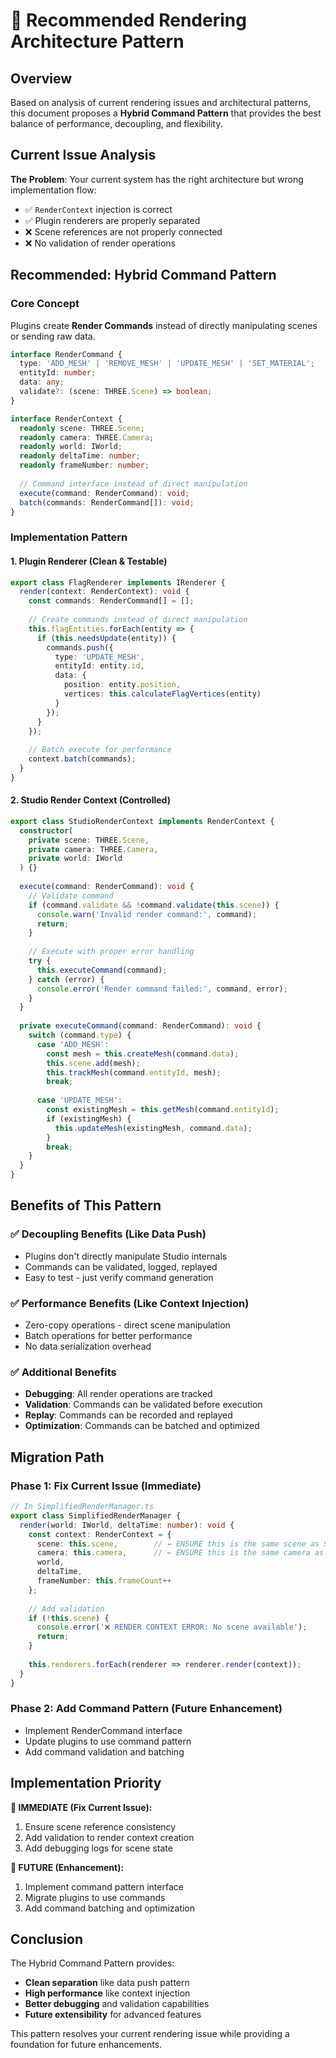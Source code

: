 # 🎯 Recommended Rendering Architecture Pattern

## Overview

Based on analysis of current rendering issues and architectural patterns, this document proposes a **Hybrid Command Pattern** that provides the best balance of performance, decoupling, and flexibility.

## Current Issue Analysis

**The Problem**: Your current system has the right architecture but wrong implementation flow:
- ✅ `RenderContext` injection is correct
- ✅ Plugin renderers are properly separated  
- ❌ Scene references are not properly connected
- ❌ No validation of render operations

## Recommended: Hybrid Command Pattern

### Core Concept
Plugins create **Render Commands** instead of directly manipulating scenes or sending raw data.

```typescript
interface RenderCommand {
  type: 'ADD_MESH' | 'REMOVE_MESH' | 'UPDATE_MESH' | 'SET_MATERIAL';
  entityId: number;
  data: any;
  validate?: (scene: THREE.Scene) => boolean;
}

interface RenderContext {
  readonly scene: THREE.Scene;
  readonly camera: THREE.Camera;
  readonly world: IWorld;
  readonly deltaTime: number;
  readonly frameNumber: number;
  
  // Command interface instead of direct manipulation
  execute(command: RenderCommand): void;
  batch(commands: RenderCommand[]): void;
}
```

### Implementation Pattern

#### 1. Plugin Renderer (Clean & Testable)
```typescript
export class FlagRenderer implements IRenderer {
  render(context: RenderContext): void {
    const commands: RenderCommand[] = [];
    
    // Create commands instead of direct manipulation
    this.flagEntities.forEach(entity => {
      if (this.needsUpdate(entity)) {
        commands.push({
          type: 'UPDATE_MESH',
          entityId: entity.id,
          data: {
            position: entity.position,
            vertices: this.calculateFlagVertices(entity)
          }
        });
      }
    });
    
    // Batch execute for performance
    context.batch(commands);
  }
}
```

#### 2. Studio Render Context (Controlled)
```typescript
export class StudioRenderContext implements RenderContext {
  constructor(
    private scene: THREE.Scene,
    private camera: THREE.Camera,
    private world: IWorld
  ) {}
  
  execute(command: RenderCommand): void {
    // Validate command
    if (command.validate && !command.validate(this.scene)) {
      console.warn('Invalid render command:', command);
      return;
    }
    
    // Execute with proper error handling
    try {
      this.executeCommand(command);
    } catch (error) {
      console.error('Render command failed:', command, error);
    }
  }
  
  private executeCommand(command: RenderCommand): void {
    switch (command.type) {
      case 'ADD_MESH':
        const mesh = this.createMesh(command.data);
        this.scene.add(mesh);
        this.trackMesh(command.entityId, mesh);
        break;
        
      case 'UPDATE_MESH':
        const existingMesh = this.getMesh(command.entityId);
        if (existingMesh) {
          this.updateMesh(existingMesh, command.data);
        }
        break;
    }
  }
}
```

## Benefits of This Pattern

### ✅ **Decoupling Benefits** (Like Data Push)
- Plugins don't directly manipulate Studio internals
- Commands can be validated, logged, replayed
- Easy to test - just verify command generation

### ✅ **Performance Benefits** (Like Context Injection)  
- Zero-copy operations - direct scene manipulation
- Batch operations for better performance
- No data serialization overhead

### ✅ **Additional Benefits**
- **Debugging**: All render operations are tracked
- **Validation**: Commands can be validated before execution
- **Replay**: Commands can be recorded and replayed
- **Optimization**: Commands can be batched and optimized

## Migration Path

### Phase 1: Fix Current Issue (Immediate)
```typescript
// In SimplifiedRenderManager.ts
export class SimplifiedRenderManager {
  render(world: IWorld, deltaTime: number): void {
    const context: RenderContext = {
      scene: this.scene,        // ← ENSURE this is the same scene as Studio
      camera: this.camera,      // ← ENSURE this is the same camera as Studio  
      world,
      deltaTime,
      frameNumber: this.frameCount++
    };
    
    // Add validation
    if (!this.scene) {
      console.error('❌ RENDER CONTEXT ERROR: No scene available');
      return;
    }
    
    this.renderers.forEach(renderer => renderer.render(context));
  }
}
```

### Phase 2: Add Command Pattern (Future Enhancement)
- Implement RenderCommand interface
- Update plugins to use command pattern
- Add command validation and batching

## Implementation Priority

**🎯 IMMEDIATE (Fix Current Issue):**
1. Ensure scene reference consistency 
2. Add validation to render context creation
3. Add debugging logs for scene state

**🚀 FUTURE (Enhancement):**
1. Implement command pattern interface
2. Migrate plugins to use commands
3. Add command batching and optimization

## Conclusion

The Hybrid Command Pattern provides:
- **Clean separation** like data push pattern
- **High performance** like context injection  
- **Better debugging** and validation capabilities
- **Future extensibility** for advanced features

This pattern resolves your current rendering issue while providing a foundation for future enhancements.
